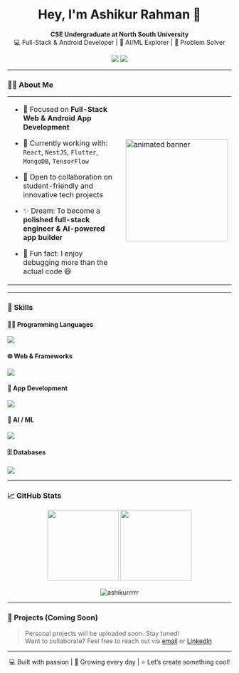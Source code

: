 
<h1 align="center">Hey, I'm Ashikur Rahman 👋</h1>

<p align="center">
  <strong>CSE Undergraduate at North South University</strong><br>
  💻 Full-Stack & Android Developer | 🤖 AI/ML Explorer | 🎯 Problem Solver
</p>

<p align="center">
  <a href="mailto:iamashikurr@gmail.com"><img src="https://img.shields.io/badge/Gmail-D14836?style=for-the-badge&logo=gmail&logoColor=white" /></a>
  <a href="https://www.linkedin.com/in/ashikur-rahman-a86b2721b/"><img src="https://img.shields.io/badge/LinkedIn-0A66C2?style=for-the-badge&logo=linkedin&logoColor=white" /></a>
</p>

---

### 🧑‍💻 About Me

<table>
  <tr>
    <td width="60%">
      
- 💼 Focused on **Full-Stack Web & Android App Development**  
- 🌱 Currently working with: `React`, `NestJS`, `Flutter`, `MongoDB`, `TensorFlow`  
- 🤝 Open to collaboration on student-friendly and innovative tech projects  
- ✨ Dream: To become a **polished full-stack engineer & AI-powered app builder**  
- 🧠 Fun fact: I enjoy debugging more than the actual code 😄  

    </td>
    <td>
      <img src="https://media.giphy.com/media/qgQUggAC3Pfv687qPC/giphy.gif" width="230" alt="animated banner" />
    </td>
  </tr>
</table>

---

### 🧠 Skills

#### 👨‍💻 Programming Languages  
<img src="https://skillicons.dev/icons?i=c,cpp,python,java,javascript,typescript&perline=6" />

#### 🌐 Web & Frameworks  
<img src="https://skillicons.dev/icons?i=react,angular,nestjs,html,css&perline=6" />

#### 📱 App Development  
<img src="https://skillicons.dev/icons?i=androidstudio,flutter&perline=6" />

#### 🤖 AI / ML  
<img src="https://skillicons.dev/icons?i=tensorflow,pytorch&perline=6" />

#### 🗄️ Databases  
<img src="https://skillicons.dev/icons?i=mongodb,mysql,oracle&perline=6" />

---

### 📈 GitHub Stats

<p align="center">
  <img src="https://github-readme-stats.vercel.app/api?username=ashikurrrrr&show_icons=true&theme=radical" height="160" />
  <img src="https://github-readme-stats.vercel.app/api/top-langs/?username=ashikurrrrr&layout=compact&theme=radical" height="160" />
</p>

<!-- Profile Views -->
<p align="center">
  <img src="https://komarev.com/ghpvc/?username=ashikurrrrr&label=Profile%20views&color=0e75b6&style=flat" alt="ashikurrrrr" />
</p>

---

### 🚧 Projects (Coming Soon)

> Personal projects will be uploaded soon. Stay tuned!  
> Want to collaborate? Feel free to reach out via [email](mailto:iamashikurr@gmail.com) or [LinkedIn](https://www.linkedin.com/in/ashikur-rahman-a86b2721b/)

---

<p align="center">
  💻 Built with passion | 🚀 Growing every day | ⭐ Let’s create something cool!
</p>
